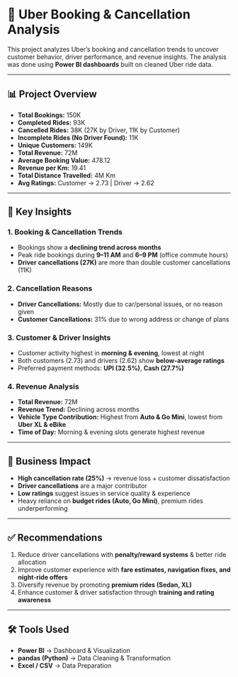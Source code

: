 # 🚖 Uber Booking & Cancellation Analysis

This project analyzes Uber’s booking and cancellation trends to uncover customer behavior, driver performance, and revenue insights. The analysis was done using **Power BI dashboards** built on cleaned Uber ride data.  

---

## 📊 Project Overview
- **Total Bookings:** 150K  
- **Completed Rides:** 93K  
- **Cancelled Rides:** 38K (27K by Driver, 11K by Customer)  
- **Incomplete Rides (No Driver Found):** 11K  
- **Unique Customers:** 149K  
- **Total Revenue:** 72M  
- **Average Booking Value:** 478.12  
- **Revenue per Km:** 19.41  
- **Total Distance Travelled:** 4M Km  
- **Avg Ratings:** Customer → 2.73 | Driver → 2.62  

---

## 📌 Key Insights

### 1. Booking & Cancellation Trends
- Bookings show a **declining trend across months**  
- Peak ride bookings during **9–11 AM** and **6–9 PM** (office commute hours)  
- **Driver cancellations (27K)** are more than double customer cancellations (11K)  

### 2. Cancellation Reasons
- **Driver Cancellations:** Mostly due to car/personal issues, or no reason given  
- **Customer Cancellations:** 31% due to wrong address or change of plans  

### 3. Customer & Driver Insights
- Customer activity highest in **morning & evening**, lowest at night  
- Both customers (2.73) and drivers (2.62) show **below-average ratings**  
- Preferred payment methods: **UPI (32.5%)**, **Cash (27.7%)**  

### 4. Revenue Analysis
- **Total Revenue:** 72M  
- **Revenue Trend:** Declining across months  
- **Vehicle Type Contribution:** Highest from **Auto & Go Mini**, lowest from **Uber XL & eBike**  
- **Time of Day:** Morning & evening slots generate highest revenue  

---

## 🚀 Business Impact
- **High cancellation rate (25%)** → revenue loss + customer dissatisfaction  
- **Driver cancellations** are a major contributor  
- **Low ratings** suggest issues in service quality & experience  
- Heavy reliance on **budget rides (Auto, Go Mini)**, premium rides underperforming  

---

## ✅ Recommendations
1. Reduce driver cancellations with **penalty/reward systems** & better ride allocation  
2. Improve customer experience with **fare estimates, navigation fixes, and night-ride offers**  
3. Diversify revenue by promoting **premium rides (Sedan, XL)**  
4. Enhance customer & driver satisfaction through **training and rating awareness**  

---

## 🛠️ Tools Used
- **Power BI** → Dashboard & Visualization  
- **pandas (Python)** → Data Cleaning & Transformation  
- **Excel / CSV** → Data Preparation 
